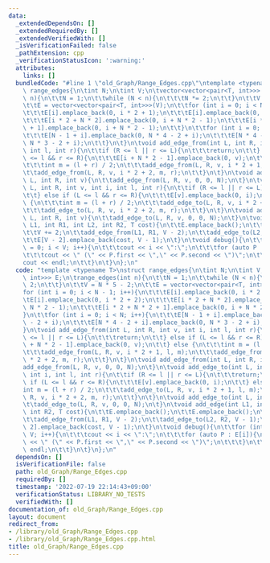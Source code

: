 ```yaml
---
data:
  _extendedDependsOn: []
  _extendedRequiredBy: []
  _extendedVerifiedWith: []
  _isVerificationFailed: false
  _pathExtension: cpp
  _verificationStatusIcon: ':warning:'
  attributes:
    links: []
  bundledCode: "#line 1 \"old_Graph/Range_Edges.cpp\"\ntemplate <typename T>\nstruct\
    \ range_edges{\n\tint N;\n\tint V;\n\tvector<vector<pair<T, int>>> E;\n\trange_edges(int\
    \ n){\n\t\tN = 1;\n\t\twhile (N < n){\n\t\t\tN *= 2;\n\t\t}\n\t\tV = N * 5 - 2;\n\
    \t\tE = vector<vector<pair<T, int>>>(V);\n\t\tfor (int i = 0; i < N - 1; i++){\n\
    \t\t\tE[i].emplace_back(0, i * 2 + 1);\n\t\t\tE[i].emplace_back(0, i * 2 + 2);\n\
    \t\t\tE[i * 2 + N * 2].emplace_back(0, i + N * 2 - 1);\n\t\t\tE[i * 2 + N * 2\
    \ + 1].emplace_back(0, i + N * 2 - 1);\n\t\t}\n\t\tfor (int i = 0; i < N; i++){\n\
    \t\t\tE[N - 1 + i].emplace_back(0, N * 4 - 2 + i);\n\t\t\tE[N * 4 - 2 + i].emplace_back(0,\
    \ N * 3 - 2 + i);\n\t\t}\n\t}\n\tvoid add_edge_from(int L, int R, int v, int i,\
    \ int l, int r){\n\t\tif (R <= l || r <= L){\n\t\t\treturn;\n\t\t} else if (L\
    \ <= l && r <= R){\n\t\t\tE[i + N * 2 - 1].emplace_back(0, v);\n\t\t} else {\n\
    \t\t\tint m = (l + r) / 2;\n\t\t\tadd_edge_from(L, R, v, i * 2 + 1, l, m);\n\t\
    \t\tadd_edge_from(L, R, v, i * 2 + 2, m, r);\n\t\t}\n\t}\n\tvoid add_edge_from(int\
    \ L, int R, int v){\n\t\tadd_edge_from(L, R, v, 0, 0, N);\n\t}\n\tvoid add_edge_to(int\
    \ L, int R, int v, int i, int l, int r){\n\t\tif (R <= l || r <= L){\n\t\t\treturn;\n\
    \t\t} else if (L <= l && r <= R){\n\t\t\tE[v].emplace_back(0, i);\n\t\t} else\
    \ {\n\t\t\tint m = (l + r) / 2;\n\t\t\tadd_edge_to(L, R, v, i * 2 + 1, l, m);\n\
    \t\t\tadd_edge_to(L, R, v, i * 2 + 2, m, r);\n\t\t}\n\t}\n\tvoid add_edge_to(int\
    \ L, int R, int v){\n\t\tadd_edge_to(L, R, v, 0, 0, N);\n\t}\n\tvoid add_edge(int\
    \ L1, int R1, int L2, int R2, T cost){\n\t\tE.emplace_back();\n\t\tE.emplace_back();\n\
    \t\tV += 2;\n\t\tadd_edge_from(L1, R1, V - 2);\n\t\tadd_edge_to(L2, R2, V - 1);\n\
    \t\tE[V - 2].emplace_back(cost, V - 1);\n\t}\n\tvoid debug(){\n\t\tfor (int i\
    \ = 0; i < V; i++){\n\t\t\tcout << i << \":\";\n\t\t\tfor (auto P : E[i]){\n\t\
    \t\t\tcout << \" (\" << P.first << \",\" << P.second << \")\";\n\t\t\t}\n\t\t\t\
    cout << endl;\n\t\t}\n\t}\n};\n"
  code: "template <typename T>\nstruct range_edges{\n\tint N;\n\tint V;\n\tvector<vector<pair<T,\
    \ int>>> E;\n\trange_edges(int n){\n\t\tN = 1;\n\t\twhile (N < n){\n\t\t\tN *=\
    \ 2;\n\t\t}\n\t\tV = N * 5 - 2;\n\t\tE = vector<vector<pair<T, int>>>(V);\n\t\t\
    for (int i = 0; i < N - 1; i++){\n\t\t\tE[i].emplace_back(0, i * 2 + 1);\n\t\t\
    \tE[i].emplace_back(0, i * 2 + 2);\n\t\t\tE[i * 2 + N * 2].emplace_back(0, i +\
    \ N * 2 - 1);\n\t\t\tE[i * 2 + N * 2 + 1].emplace_back(0, i + N * 2 - 1);\n\t\t\
    }\n\t\tfor (int i = 0; i < N; i++){\n\t\t\tE[N - 1 + i].emplace_back(0, N * 4\
    \ - 2 + i);\n\t\t\tE[N * 4 - 2 + i].emplace_back(0, N * 3 - 2 + i);\n\t\t}\n\t\
    }\n\tvoid add_edge_from(int L, int R, int v, int i, int l, int r){\n\t\tif (R\
    \ <= l || r <= L){\n\t\t\treturn;\n\t\t} else if (L <= l && r <= R){\n\t\t\tE[i\
    \ + N * 2 - 1].emplace_back(0, v);\n\t\t} else {\n\t\t\tint m = (l + r) / 2;\n\
    \t\t\tadd_edge_from(L, R, v, i * 2 + 1, l, m);\n\t\t\tadd_edge_from(L, R, v, i\
    \ * 2 + 2, m, r);\n\t\t}\n\t}\n\tvoid add_edge_from(int L, int R, int v){\n\t\t\
    add_edge_from(L, R, v, 0, 0, N);\n\t}\n\tvoid add_edge_to(int L, int R, int v,\
    \ int i, int l, int r){\n\t\tif (R <= l || r <= L){\n\t\t\treturn;\n\t\t} else\
    \ if (L <= l && r <= R){\n\t\t\tE[v].emplace_back(0, i);\n\t\t} else {\n\t\t\t\
    int m = (l + r) / 2;\n\t\t\tadd_edge_to(L, R, v, i * 2 + 1, l, m);\n\t\t\tadd_edge_to(L,\
    \ R, v, i * 2 + 2, m, r);\n\t\t}\n\t}\n\tvoid add_edge_to(int L, int R, int v){\n\
    \t\tadd_edge_to(L, R, v, 0, 0, N);\n\t}\n\tvoid add_edge(int L1, int R1, int L2,\
    \ int R2, T cost){\n\t\tE.emplace_back();\n\t\tE.emplace_back();\n\t\tV += 2;\n\
    \t\tadd_edge_from(L1, R1, V - 2);\n\t\tadd_edge_to(L2, R2, V - 1);\n\t\tE[V -\
    \ 2].emplace_back(cost, V - 1);\n\t}\n\tvoid debug(){\n\t\tfor (int i = 0; i <\
    \ V; i++){\n\t\t\tcout << i << \":\";\n\t\t\tfor (auto P : E[i]){\n\t\t\t\tcout\
    \ << \" (\" << P.first << \",\" << P.second << \")\";\n\t\t\t}\n\t\t\tcout <<\
    \ endl;\n\t\t}\n\t}\n};\n"
  dependsOn: []
  isVerificationFile: false
  path: old_Graph/Range_Edges.cpp
  requiredBy: []
  timestamp: '2022-07-19 22:14:43+09:00'
  verificationStatus: LIBRARY_NO_TESTS
  verifiedWith: []
documentation_of: old_Graph/Range_Edges.cpp
layout: document
redirect_from:
- /library/old_Graph/Range_Edges.cpp
- /library/old_Graph/Range_Edges.cpp.html
title: old_Graph/Range_Edges.cpp
---
```

